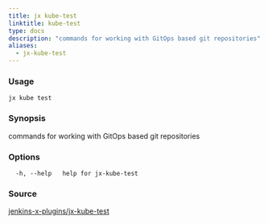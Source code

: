 ```yaml
---
title: jx kube-test
linktitle: kube-test
type: docs
description: "commands for working with GitOps based git repositories"
aliases:
  - jx-kube-test
---
```


### Usage

```
jx kube test
```

### Synopsis

commands for working with GitOps based git repositories

### Options

```
  -h, --help   help for jx-kube-test
```

### Source

[jenkins-x-plugins/jx-kube-test](https://github.com/jenkins-x-plugins/jx-kube-test)

